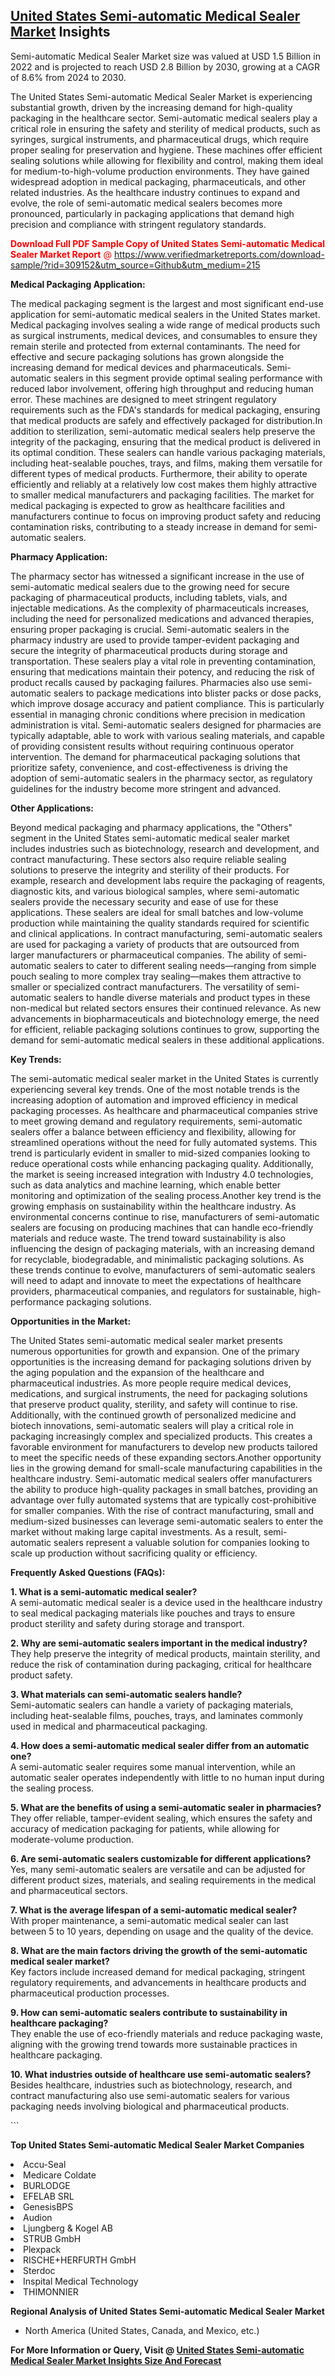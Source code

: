 <h2><a href="https://www.verifiedmarketreports.com/download-sample/?rid=309152&amp;utm_source=Github&amp;utm_medium=215" target="_blank">United States Semi-automatic Medical Sealer Market</a> Insights</h2><p>Semi-automatic Medical Sealer Market size was valued at USD 1.5 Billion in 2022 and is projected to reach USD 2.8 Billion by 2030, growing at a CAGR of 8.6% from 2024 to 2030.</p><p><p>The United States Semi-automatic Medical Sealer Market is experiencing substantial growth, driven by the increasing demand for high-quality packaging in the healthcare sector. Semi-automatic medical sealers play a critical role in ensuring the safety and sterility of medical products, such as syringes, surgical instruments, and pharmaceutical drugs, which require proper sealing for preservation and hygiene. These machines offer efficient sealing solutions while allowing for flexibility and control, making them ideal for medium-to-high-volume production environments. They have gained widespread adoption in medical packaging, pharmaceuticals, and other related industries. As the healthcare industry continues to expand and evolve, the role of semi-automatic medical sealers becomes more pronounced, particularly in packaging applications that demand high precision and compliance with stringent regulatory standards. <p><span class=""><span style="color: #ff0000;"><strong>Download Full PDF Sample Copy of United States Semi-automatic Medical Sealer Market Report</strong> @ </span><a href="https://www.verifiedmarketreports.com/download-sample/?rid=309152&amp;utm_source=Github&amp;utm_medium=215" target="_blank">https://www.verifiedmarketreports.com/download-sample/?rid=309152&amp;utm_source=Github&amp;utm_medium=215</a></span></p></p><p><strong>Medical Packaging Application:</strong></p><p>The medical packaging segment is the largest and most significant end-use application for semi-automatic medical sealers in the United States market. Medical packaging involves sealing a wide range of medical products such as surgical instruments, medical devices, and consumables to ensure they remain sterile and protected from external contaminants. The need for effective and secure packaging solutions has grown alongside the increasing demand for medical devices and pharmaceuticals. Semi-automatic sealers in this segment provide optimal sealing performance with reduced labor involvement, offering high throughput and reducing human error. These machines are designed to meet stringent regulatory requirements such as the FDA's standards for medical packaging, ensuring that medical products are safely and effectively packaged for distribution.In addition to sterilization, semi-automatic medical sealers help preserve the integrity of the packaging, ensuring that the medical product is delivered in its optimal condition. These sealers can handle various packaging materials, including heat-sealable pouches, trays, and films, making them versatile for different types of medical products. Furthermore, their ability to operate efficiently and reliably at a relatively low cost makes them highly attractive to smaller medical manufacturers and packaging facilities. The market for medical packaging is expected to grow as healthcare facilities and manufacturers continue to focus on improving product safety and reducing contamination risks, contributing to a steady increase in demand for semi-automatic sealers.<p><strong>Pharmacy Application:</strong></p><p>The pharmacy sector has witnessed a significant increase in the use of semi-automatic medical sealers due to the growing need for secure packaging of pharmaceutical products, including tablets, vials, and injectable medications. As the complexity of pharmaceuticals increases, including the need for personalized medications and advanced therapies, ensuring proper packaging is crucial. Semi-automatic sealers in the pharmacy industry are used to provide tamper-evident packaging and secure the integrity of pharmaceutical products during storage and transportation. These sealers play a vital role in preventing contamination, ensuring that medications maintain their potency, and reducing the risk of product recalls caused by packaging failures. Pharmacies also use semi-automatic sealers to package medications into blister packs or dose packs, which improve dosage accuracy and patient compliance. This is particularly essential in managing chronic conditions where precision in medication administration is vital. Semi-automatic sealers designed for pharmacies are typically adaptable, able to work with various sealing materials, and capable of providing consistent results without requiring continuous operator intervention. The demand for pharmaceutical packaging solutions that prioritize safety, convenience, and cost-effectiveness is driving the adoption of semi-automatic sealers in the pharmacy sector, as regulatory guidelines for the industry become more stringent and advanced.<p><strong>Other Applications:</strong></p><p>Beyond medical packaging and pharmacy applications, the "Others" segment in the United States semi-automatic medical sealer market includes industries such as biotechnology, research and development, and contract manufacturing. These sectors also require reliable sealing solutions to preserve the integrity and sterility of their products. For example, research and development labs require the packaging of reagents, diagnostic kits, and various biological samples, where semi-automatic sealers provide the necessary security and ease of use for these applications. These sealers are ideal for small batches and low-volume production while maintaining the quality standards required for scientific and clinical applications. In contract manufacturing, semi-automatic sealers are used for packaging a variety of products that are outsourced from larger manufacturers or pharmaceutical companies. The ability of semi-automatic sealers to cater to different sealing needs—ranging from simple pouch sealing to more complex tray sealing—makes them attractive to smaller or specialized contract manufacturers. The versatility of semi-automatic sealers to handle diverse materials and product types in these non-medical but related sectors ensures their continued relevance. As new advancements in biopharmaceuticals and biotechnology emerge, the need for efficient, reliable packaging solutions continues to grow, supporting the demand for semi-automatic medical sealers in these additional applications.<p><strong>Key Trends:</strong></p><p>The semi-automatic medical sealer market in the United States is currently experiencing several key trends. One of the most notable trends is the increasing adoption of automation and improved efficiency in medical packaging processes. As healthcare and pharmaceutical companies strive to meet growing demand and regulatory requirements, semi-automatic sealers offer a balance between efficiency and flexibility, allowing for streamlined operations without the need for fully automated systems. This trend is particularly evident in smaller to mid-sized companies looking to reduce operational costs while enhancing packaging quality. Additionally, the market is seeing increased integration with Industry 4.0 technologies, such as data analytics and machine learning, which enable better monitoring and optimization of the sealing process.Another key trend is the growing emphasis on sustainability within the healthcare industry. As environmental concerns continue to rise, manufacturers of semi-automatic sealers are focusing on producing machines that can handle eco-friendly materials and reduce waste. The trend toward sustainability is also influencing the design of packaging materials, with an increasing demand for recyclable, biodegradable, and minimalistic packaging solutions. As these trends continue to evolve, manufacturers of semi-automatic sealers will need to adapt and innovate to meet the expectations of healthcare providers, pharmaceutical companies, and regulators for sustainable, high-performance packaging solutions.<p><strong>Opportunities in the Market:</strong></p><p>The United States semi-automatic medical sealer market presents numerous opportunities for growth and expansion. One of the primary opportunities is the increasing demand for packaging solutions driven by the aging population and the expansion of the healthcare and pharmaceutical industries. As more people require medical devices, medications, and surgical instruments, the need for packaging solutions that preserve product quality, sterility, and safety will continue to rise. Additionally, with the continued growth of personalized medicine and biotech innovations, semi-automatic sealers will play a critical role in packaging increasingly complex and specialized products. This creates a favorable environment for manufacturers to develop new products tailored to meet the specific needs of these expanding sectors.Another opportunity lies in the growing demand for small-scale manufacturing capabilities in the healthcare industry. Semi-automatic medical sealers offer manufacturers the ability to produce high-quality packages in small batches, providing an advantage over fully automated systems that are typically cost-prohibitive for smaller companies. With the rise of contract manufacturing, small and medium-sized businesses can leverage semi-automatic sealers to enter the market without making large capital investments. As a result, semi-automatic sealers represent a valuable solution for companies looking to scale up production without sacrificing quality or efficiency.<p><strong>Frequently Asked Questions (FAQs):</strong></p><p><strong>1. What is a semi-automatic medical sealer?</strong><br>A semi-automatic medical sealer is a device used in the healthcare industry to seal medical packaging materials like pouches and trays to ensure product sterility and safety during storage and transport.</p><p><strong>2. Why are semi-automatic sealers important in the medical industry?</strong><br>They help preserve the integrity of medical products, maintain sterility, and reduce the risk of contamination during packaging, critical for healthcare product safety.</p><p><strong>3. What materials can semi-automatic sealers handle?</strong><br>Semi-automatic sealers can handle a variety of packaging materials, including heat-sealable films, pouches, trays, and laminates commonly used in medical and pharmaceutical packaging.</p><p><strong>4. How does a semi-automatic medical sealer differ from an automatic one?</strong><br>A semi-automatic sealer requires some manual intervention, while an automatic sealer operates independently with little to no human input during the sealing process.</p><p><strong>5. What are the benefits of using a semi-automatic sealer in pharmacies?</strong><br>They offer reliable, tamper-evident sealing, which ensures the safety and accuracy of medication packaging for patients, while allowing for moderate-volume production.</p><p><strong>6. Are semi-automatic sealers customizable for different applications?</strong><br>Yes, many semi-automatic sealers are versatile and can be adjusted for different product sizes, materials, and sealing requirements in the medical and pharmaceutical sectors.</p><p><strong>7. What is the average lifespan of a semi-automatic medical sealer?</strong><br>With proper maintenance, a semi-automatic medical sealer can last between 5 to 10 years, depending on usage and the quality of the device.</p><p><strong>8. What are the main factors driving the growth of the semi-automatic medical sealer market?</strong><br>Key factors include increased demand for medical packaging, stringent regulatory requirements, and advancements in healthcare products and pharmaceutical production processes.</p><p><strong>9. How can semi-automatic sealers contribute to sustainability in healthcare packaging?</strong><br>They enable the use of eco-friendly materials and reduce packaging waste, aligning with the growing trend towards more sustainable practices in healthcare packaging.</p><p><strong>10. What industries outside of healthcare use semi-automatic sealers?</strong><br>Besides healthcare, industries such as biotechnology, research, and contract manufacturing also use semi-automatic sealers for various packaging needs involving biological and pharmaceutical products.</p>```</p><p><strong>Top United States Semi-automatic Medical Sealer Market Companies</strong></p><div data-test-id=""><p><li>Accu-Seal</li><li> Medicare Coldate</li><li> BURLODGE</li><li> EFELAB SRL</li><li> GenesisBPS</li><li> Audion</li><li> Ljungberg & Kogel AB</li><li> STRUB GmbH</li><li> Plexpack</li><li> RISCHE+HERFURTH GmbH</li><li> Sterdoc</li><li> Inspital Medical Technology</li><li> THIMONNIER</li></p><div><strong>Regional Analysis of&nbsp;United States Semi-automatic Medical Sealer Market</strong></div><ul><li dir="ltr"><p dir="ltr">North America&nbsp;(United States, Canada, and Mexico, etc.)</p></li></ul><p><strong>For More Information or Query, Visit @&nbsp;</strong><strong><a href="https://www.verifiedmarketreports.com/product/semi-automatic-medical-sealer-market/?utm_source=Github&amp;utm_medium=215" target="_blank">United States Semi-automatic Medical Sealer Market Insights Size And Forecast</a></strong></p></div>
